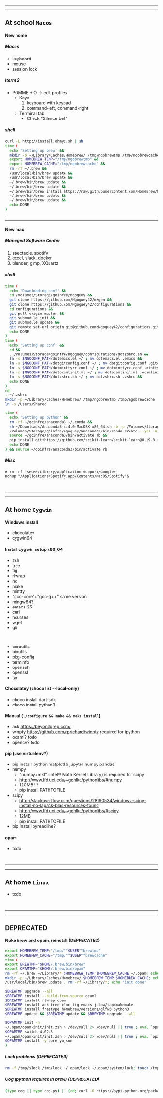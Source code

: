 
<br/>

----
----

## At school `Macos`

#### New home
##### Macos
- keyboard
- mouse
- session lock

##### Iterm 2
- POMME + O -> edit profiles
  - Keys
    1. keyboard with keypad
    2. command-left, command-right
  - Terminal tab
    - Check "Silence bell"

##### shell
```sh
curl -L http://install.ohmyz.sh | sh
time (
  echo 'Setting up brew' &&
  mkdir -p ~/Library/Caches/Homebrew/ /tmp/ngobrewtmp /tmp/ngobrewcache &&
  export HOMEBREW_TEMP="/tmp/ngobrewtmp" &&
  export HOMEBREW_CACHE="/tmp/ngobrewcache" &&
  rm -rf ~/.brew &&
  /usr/local/bin/brew update &&
  /usr/local/bin/brew update &&
  ~/.brew/bin/brew update &&
  ~/.brew/bin/brew update &&
  ~/.brew/bin/brew install https://raw.githubusercontent.com/Homebrew/homebrew-core/ecc7bdd8435ec3965ac7095efdead3bb49f378ed/Formula/emacs.rb ack tree cloc tig tmux &&
  ~/.brew/bin/brew update &&
  ~/.brew/bin/brew update &&
  echo DONE
)
```

----
----

#### New mac
##### Managed Software Center
1. spectacle, spotify
2. excel, slack, docker
3. blender, gimp, XQuartz

##### shell
```sh
time (
  echo 'Downloading conf' &&
  cd /Volumes/Storage/goinfre/ngoguey &&
  git clone https://github.com/Ngoguey42/mkgen &&
  git clone https://github.com/Ngoguey42/configurations &&
  cd configurations &&
  git pull origin master &&
  git submodule init &&
  git submodule update &&
  git remote set-url origin git@github.com:Ngoguey42/configurations.git &&
  echo DONE
)
time (
  echo 'Setting up conf' &&
  cd &&
  . /Volumes/Storage/goinfre/ngoguey/configurations/dotzshrc.sh &&
  ln -s $NGOCONF_PATH/dotemacs.el ~/ ; mv dotemacs.el .emacs &&
  ln -s $NGOCONF_PATH/dotgitconfig.conf ~/ ; mv dotgitconfig.conf .gitconfig &&
  ln -s $NGOCONF_PATH/dotminttyrc.conf ~/ ; mv dotminttyrc.conf .minttyrc &&
  ln -s $NGOCONF_PATH/dotocamlinit.ml ~/ ; mv dotocamlinit.ml .ocamlinit &&
  ln -s $NGOCONF_PATH/dotzshrc.sh ~/ ; mv dotzshrc.sh .zshrc &&
  echo DONE
)
cd
. ~/.zshrc
mkdir -p ~/Library/Caches/Homebrew/ /tmp/ngobrewtmp /tmp/ngobrewcache
ln -s /Users/Shared

time (
  echo 'Setting up python' &&
  rm -rf ~/goinfre/anaconda3 ~/.conda &&
  sh ~/Downloads/Anaconda3-4.4.0-MacOSX-x86_64.sh -b -p /Volumes/Storage/goinfre/ngoguey/anaconda3 &&
  /Volumes/Storage/goinfre/ngoguey/anaconda3/bin/conda create --yes -n rb python=3.6 gdal opencv scipy ipython matplotlib jupyter pandas pylint affine pytest pytest-cov affine shapely pep8 cython &&
  source ~/goinfre/anaconda3/bin/activate rb &&
  pip install git+https://github.com/scikit-learn/scikit-learn@0.19.0 rasterio fiona &&
  echo DONE
) && source ~/goinfre/anaconda3/bin/activate rb
```

##### Misc
```
# rm -rf "$HOME/Library/Application Support/Google/"
nohup "/Applications/Spotify.app/Contents/MacOS/Spotify"&
```

<br/>

----
----

## At home `Cygwin`

#### Windows install
- chocolatey
- cygwin64

#### Install cygwin setup x86_64
- zsh
- tree
- tig
- rlwrap
- nc
- make
- mintty
- "gcc-core"+"gcc-g++" same version
- mingw64?
- emacs 25
- curl
- ncurses
- wget
- git

<br/>

- coreutils
- binutils
- pkg-config
- terminfo
- openssh
- openssl
- tar

#### Chocolatey (choco list --local-only)
- choco install dart-sdk
- choco install python3

#### Manual (`./configure && make && make install`)
- ack https://beyondgrep.com/
- winpty https://github.com/rprichard/winpty required for ipython
- ocaml? todo
- opencv? todo

#### pip (use virtualenv?)
- pip install ipython matplotlib jupyter numpy pandas
- numpy
  - "numpy+mkl" (Intel® Math Kernel Library) is required for scipy
  - http://www.lfd.uci.edu/~gohlke/pythonlibs/#numpy
  - 120MB !!!
  - pip install PATHTOFILE
- scipy
  - http://stackoverflow.com/questions/28190534/windows-scipy-install-no-lapack-blas-resources-found
  - http://www.lfd.uci.edu/~gohlke/pythonlibs/#scipy
  - 12MB
  - pip install PATHTOFILE
- pip install pyreadline?

#### opam
- todo

<br/>

----
----

## At home `Linux`
- todo

<br/>

----
----

## DEPRECATED

#### Nuke brew and opam, reinstall (DEPRECATED)
```sh
export HOMEBREW_TEMP="/tmp/""$USER""brewtmp"
export HOMEBREW_CACHE="/tmp/""$USER""brewcache"
time (
export BREWTMP="$HOME/.brew/bin/brew"
export OPAMTMP="$HOME/.brew/bin/opam"
rm -rf ~/.brew ~/Library/* $HOMEBREW_TEMP $HOMEBREW_CACHE ~/.opam; echo "RM done"
mkdir -p ~/Library/Caches/Homebrew/ $HOMEBREW_TEMP $HOMEBREW_CACHE; echo "MKDIR done"
/usr/local/bin/brew update ; rm -rf ~/Library/*; echo "init done"

$BREWTMP upgrade --all
$BREWTMP install --build-from-source ocaml
$BREWTMP install rlwrap opam
$BREWTMP install ack tree cloc tig emacs julow/tap/makemake
$BREWTMP install freetype homebrew/versions/glfw3 python3
$BREWTMP update && $BREWTMP update && $BREWTMP upgrade --all

$OPAMTMP init -n
~/.opam/opam-init/init.zsh > /dev/null 2> /dev/null || true ; eval `opam config env`
$OPAMTMP switch 4.02.3
~/.opam/opam-init/init.zsh > /dev/null 2> /dev/null || true ; eval `opam config env`
$OPAMTMP install -y core yojson
)
```

##### Lock problems (DEPRECATED)
```sh
rm -f /tmp/slock /tmp/lock ~/.opam/lock ~/.opam/system/lock; touch /tmp/slock; touch /tmp/lock; ln -s /tmp/lock ~/.opam/lock; ln -s /tmp/slock ~/.opam/system/lock
```

##### Cog (python required in brew) (DEPRECATED)
```sh
(type cog || type cog.py) || (cd; curl -O https://pypi.python.org/packages/source/c/cogapp/cogapp-2.4.tar.gz && tar -zxvf cogapp-2.4.tar.gz && cd cogapp-2.4 && python3 setup.py install && cd && rm -rf cogapp-2.4 cogapp-2.4.tar.gz)
```
